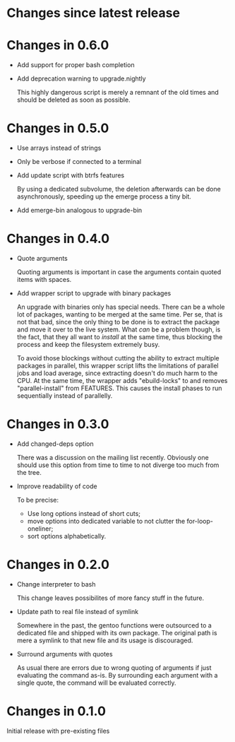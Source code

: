 # Changes since latest release

# Changes in 0.6.0

-   Add support for proper bash completion

-   Add deprecation warning to upgrade.nightly

    This highly dangerous script is merely a remnant of the old times and
    should be deleted as soon as possible.

# Changes in 0.5.0

-   Use arrays instead of strings

-   Only be verbose if connected to a terminal

-   Add update script with btrfs features

    By using a dedicated subvolume, the deletion afterwards can be done
    asynchronously, speeding up the emerge process a tiny bit.

-   Add emerge-bin analogous to upgrade-bin

# Changes in 0.4.0

-   Quote arguments

    Quoting arguments is important in case the arguments contain quoted
    items with spaces.

-   Add wrapper script to upgrade with binary packages

    An upgrade with binaries only has special needs. There can be a whole
    lot of packages, wanting to be merged at the same time. Per se, that is
    not that bad, since the only thing to be done is to extract the package
    and move it over to the live system. What *can* be a problem though, is
    the fact, that they all want to *install* at the same time, thus
    blocking the process and keep the filesystem extremely busy.

    To avoid those blockings without cutting the ability to extract multiple
    packages in parallel, this wrapper script lifts the limitations of
    parallel jobs and load average, since extracting doesn't do much harm to
    the CPU. At the same time, the wrapper adds "ebuild-locks" to and
    removes "parallel-install" from FEATURES. This causes the install phases
    to run sequentially instead of parallelly.

# Changes in 0.3.0

-   Add changed-deps option

    There was a discussion on the mailing list recently. Obviously one
    should use this option from time to time to not diverge too much from
    the tree.

-   Improve readability of code

    To be precise:

    -   Use long options instead of short cuts;
    -   move options into dedicated variable to not clutter the
        for-loop-oneliner;
    -   sort options alphabetically.

# Changes in 0.2.0

-   Change interpreter to bash

    This change leaves possibilites of more fancy stuff in the future.

-   Update path to real file instead of symlink

    Somewhere in the past, the gentoo functions were outsourced to a
    dedicated file and shipped with its own package. The original path is
    mere a symlink to that new file and its usage is discouraged.

-   Surround arguments with quotes

    As usual there are errors due to wrong quoting of arguments if just
    evaluating the command as-is. By surrounding each argument with a single
    quote, the command will be evaluated correctly.

# Changes in 0.1.0

Initial release with pre-existing files

